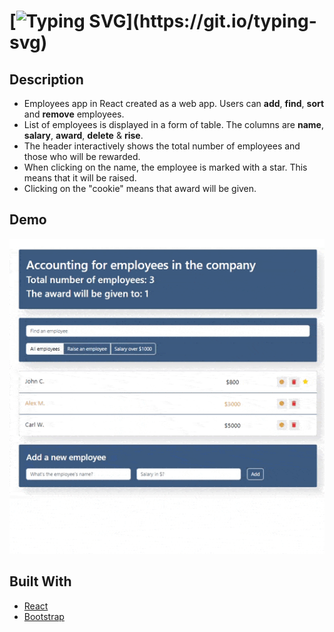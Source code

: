 # [![Typing SVG](https://readme-typing-svg.demolab.com?font=Fira+Code&weight=600&pause=1000&width=440&lines=React+App+%22Accounting+for+employees%22!)](https://git.io/typing-svg)

## Description
- Employees app in React created as a web app. Users can __add__, __find__, __sort__ and __remove__ employees.
- List of employees is displayed in a form of table. The columns are __name__, __salary__, __award__, __delete__ & __rise__.
- The header interactively shows the total number of employees and those who will be rewarded.
- When clicking on the name, the employee is marked with a star. This means that it will be raised.
- Clicking on the "cookie" means that award will be given.

## Demo
![](https://github.com/AndreyLuchko/React_Employees_app/blob/main/public/record9.gif)

## Built With

* [React](https://uk.reactjs.org/)
* [Bootstrap](https://getbootstrap.com/)



